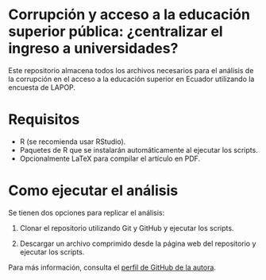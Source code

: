 # Corrupción y acceso a la educación superior pública: ¿centralizar el ingreso a universidades?

Este repositorio almacena todos los archivos necesarios para el análisis de la corrupción en el acceso a la educación superior en Ecuador utilizando la encuesta de LAPOP.

# Requisitos

- R (se recomienda usar RStudio).
- Paquetes de R que se instalarán automáticamente al ejecutar los scripts.
- Opcionalmente LaTeX para compilar el artículo en PDF.

# Como ejecutar el análisis

Se tienen dos opciones para replicar el análisis:

1. Clonar el repositorio utilizando Git y GitHub y ejecutar los scripts.

2. Descargar un archivo comprimido desde la página web del repositorio y ejecutar los scripts.

Para más información, consulta el [perfil de GitHub de la autora](https://github.com/RomiEstevez).
